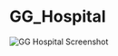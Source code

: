 ﻿# GG_Hospital
 ![GG Hospital Screenshot](https://github.com/jisnageorge13/GG_Hospital/assets/169126638/8cd45312-7ed3-46a7-8d08-c31efd43b83e)


